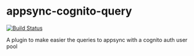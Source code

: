 # appsync-cognito-query

[![Build Status](https://travis-ci.org/gdaguilarc/appsync-cognito-query.svg?branch=master)](https://travis-ci.org/gdaguilarc/appsync-cognito-query)

A plugin to make easier the queries to appsync with a cognito auth user pool
